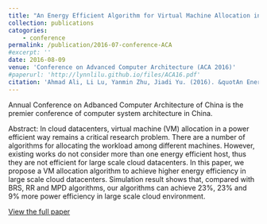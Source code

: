 ```yaml
---
title: "An Energy Efficient Algorithm for Virtual Machine Allocation in Cloud Datacenters"
collection: publications
catogories: 
    - conference
permalink: /publication/2016-07-conference-ACA
#excerpt: ''
date: 2016-08-09
venue: 'Conference on Advanced Computer Architecture (ACA 2016)'
#paperurl: 'http://lynnlilu.github.io/files/ACA16.pdf'
citation: 'Ahmad Ali, Li Lu, Yanmin Zhu, Jiadi Yu. (2016). &quotAn Energy Efficient Algorithm for Virtual Machine Allocation in Cloud Datacenters.&quot; <i>CCF ACA 2016</i>. Weihai, Shandong, China. pp. 61-72. doi: 10.1007/978-981-10-2209-8_6.'
---
```


Annual Conference on Adbanced Computer Architecture of China is the premier conference of computer system architecture in China.

Abstract: In cloud datacenters, virtual machine (VM) allocation in a power efficient way remains a critical research problem. There are a number of algorithms for allocating the workload among different machines. However, existing works do not consider more than one energy efficient host, thus they are not efficient for large scale cloud datacenters. In this paper, we propose a VM allocation algorithm to achieve higher energy efficiency in large scale cloud datacenters. Simulation result shows that, compared with BRS, RR and MPD algorithms, our algorithms can achieve 23%, 23% and 9% more power efficiency in large scale cloud environment.

[View the full paper](https://doi.org/10.1007/978-981-10-2209-8_6)

